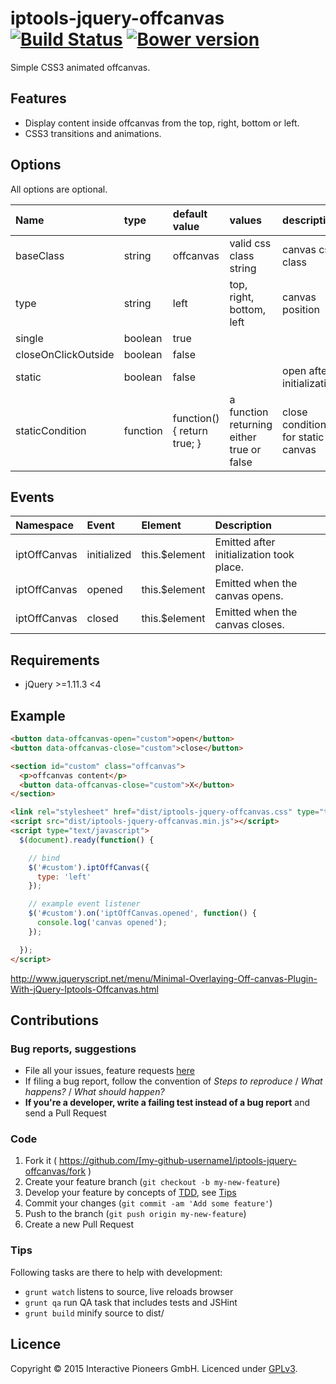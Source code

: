 # iptools-jquery-offcanvas [![Build Status](https://api.travis-ci.org/interactive-pioneers/iptools-jquery-offcanvas.svg)](https://travis-ci.org/interactive-pioneers/iptools-jquery-offcanvas) [![Bower version](https://badge.fury.io/bo/iptools-jquery-offcanvas.svg)](http://badge.fury.io/bo/iptools-jquery-offcanvas)

Simple CSS3 animated offcanvas.

## Features

- Display content inside offcanvas from the top, right, bottom or left.
- CSS3 transitions and animations.

## Options

All options are optional.

Name                 | type     | default value               | values                                     | description                        | version
:--------------------|:---------|:----------------------------|:-------------------------------------------|:-----------------------------------|:---------
baseClass            | string   | offcanvas                   | valid css class string                     | canvas css class                   | < 1.0.0
type                 | string   | left                        | top, right, bottom, left                   | canvas position                    | < 1.0.0
single               | boolean  | true                        |                                            |                                    | < 1.0.0
closeOnClickOutside  | boolean  | false                       |                                            |                                    | < 1.0.0
static               | boolean  | false                       |                                            | open after initialization          | >= 1.0.0
staticCondition      | function | function() { return true; } | a function returning either true or false  | close condition for static canvas  | >= 1.0.0

## Events

Namespace     | Event        | Element        | Description
:-------------|:-------------|:---------------|:-----------
iptOffCanvas  | initialized  | this.$element  | Emitted after initialization took place.
iptOffCanvas  | opened       | this.$element  | Emitted when the canvas opens.
iptOffCanvas  | closed       | this.$element  | Emitted when the canvas closes.

## Requirements

- jQuery >=1.11.3 <4

## Example

```html
<button data-offcanvas-open="custom">open</button>
<button data-offcanvas-close="custom">close</button>

<section id="custom" class="offcanvas">
  <p>offcanvas content</p>
  <button data-offcanvas-close="custom">X</button>
</section>

<link rel="stylesheet" href="dist/iptools-jquery-offcanvas.css" type="text/css">
<script src="dist/iptools-jquery-offcanvas.min.js"></script>
<script type="text/javascript">
  $(document).ready(function() {

    // bind
    $('#custom').iptOffCanvas({
      type: 'left'
    });

    // example event listener
    $('#custom').on('iptOffCanvas.opened', function() {
      console.log('canvas opened');
    });

  });
</script>
```

http://www.jqueryscript.net/menu/Minimal-Overlaying-Off-canvas-Plugin-With-jQuery-Iptools-Offcanvas.html

## Contributions

### Bug reports, suggestions

- File all your issues, feature requests [here](https://github.com/interactive-pioneers/iptools-jquery-offcanvas/issues)
- If filing a bug report, follow the convention of _Steps to reproduce_ / _What happens?_ / _What should happen?_
- __If you're a developer, write a failing test instead of a bug report__ and send a Pull Request

### Code

1. Fork it ( https://github.com/[my-github-username]/iptools-jquery-offcanvas/fork )
2. Create your feature branch (`git checkout -b my-new-feature`)
3. Develop your feature by concepts of [TDD](http://en.wikipedia.org/wiki/Test-driven_development), see [Tips](#tips)
3. Commit your changes (`git commit -am 'Add some feature'`)
4. Push to the branch (`git push origin my-new-feature`)
5. Create a new Pull Request

### Tips

Following tasks are there to help with development:

- `grunt watch` listens to source, live reloads browser
- `grunt qa` run QA task that includes tests and JSHint
- `grunt build` minify source to dist/

## Licence

Copyright © 2015 Interactive Pioneers GmbH. Licenced under [GPLv3](LICENSE).
